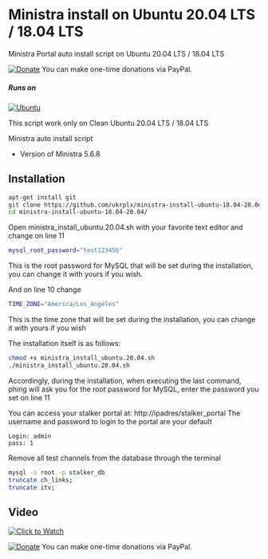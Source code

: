 # Ministra install on Ubuntu 20.04 LTS / 18.04 LTS
Ministra Portal auto install script on Ubuntu 20.04 LTS / 18.04 LTS

[![Donate](https://img.shields.io/badge/Donate-PayPal-green.svg)](https://www.paypal.com/donate?hosted_button_id=4H8VAGMLW5RMA)  You can make one-time donations via PayPal.

##### Runs on
[![Ubuntu](https://user-images.githubusercontent.com/12951085/139538206-833d8d33-0d1b-4d51-8ec8-86e5cf14f82e.png)](https://www.ubuntu.com)

This script work only on Clean Ubuntu 20.04 LTS / 18.04 LTS

Ministra auto install script
  * Version of Ministra 5.6.8

## Installation
```bash
apt-get install git
git clone https://github.com/ukrplx/ministra-install-ubuntu-18.04-20.04.git
cd ministra-install-ubuntu-18.04-20.04/
```

Open ministra_install_ubuntu.20.04.sh with your favorite text editor and change on line 11
```bash
mysql_root_password="test123456"
```
This is the root password for MySQL that will be set during the installation, you can change it with yours if you wish.


And on line 10 change
```bash
TIME_ZONE="America/Los_Angeles"
```
This is the time zone that will be set during the installation, you can change it with yours if you wish

The installation itself is as follows:
```bash
chmod +x ministra_install_ubuntu.20.04.sh
./ministra_install_ubuntu.20.04.sh
```
Accordingly, during the installation, when executing the last command, phing will ask you for the root password for MySQL, enter the password you set on line 11



You can access your stalker portal at: http://ipadres/stalker_portal The username and password to login to the portal are your default
```
Login: admin
pass: 1
```

Remove all test channels from the database through the terminal
```bash
mysql -u root -p stalker_db
truncate ch_links;
truncate itv;
```

## Video

[![Click to Watch](https://img.youtube.com/vi/6b2vlc-jPPQ/hq720.jpg)](https://www.youtube.com/watch?v=6b2vlc-jPPQ "Click to Watch")


[![Donate](https://img.shields.io/badge/Donate-PayPal-green.svg)](https://www.paypal.com/donate?hosted_button_id=4H8VAGMLW5RMA)  You can make one-time donations via PayPal.
